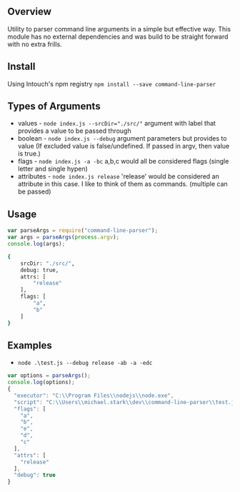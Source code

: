 ## Overview
Utility to parser command line arguments in a simple but effective way. This module has no external dependencies and was build to be straight forward with no extra frills.

## Install
Using Intouch's npm registry
`npm install --save command-line-parser`

## Types of Arguments
* values - `node index.js --srcDir="./src/"` argument with label that provides a value to be passed through
* boolean - `node index.js --debug` argument parameters but provides to value (If excluded value is false/undefined. If passed in argv, then value is true.)
* flags - `node index.js -a -bc` a,b,c would all be considered flags (single letter and single hypen)
* attributes - `node index.js release` 'release' would be considered an attribute in this case. I like to think of them as commands. (multiple can be passed)

## Usage
```js
var parseArgs = require("command-line-parser");
var args = parseArgs(process.argv);
console.log(args);
```
```bash
{
    srcDir: "./src/",
    debug: true,
    attrs: [
        "release"
    ],
    flags: [
        "a",
        "b"
    ]
}
```

## Examples
* `node .\test.js --debug release -ab -a -edc`
```js
var options = parseArgs();
console.log(options);
{
  "executor": "C:\\Program Files\\nodejs\\node.exe",
  "script": "C:\\Users\\michael.stark\\dev\\command-line-parser\\test.js",
  "flags": [
    "a",
    "b",
    "e",
    "d",
    "c"
  ],
  "attrs": [
    "release"
  ],
  "debug": true
}
```